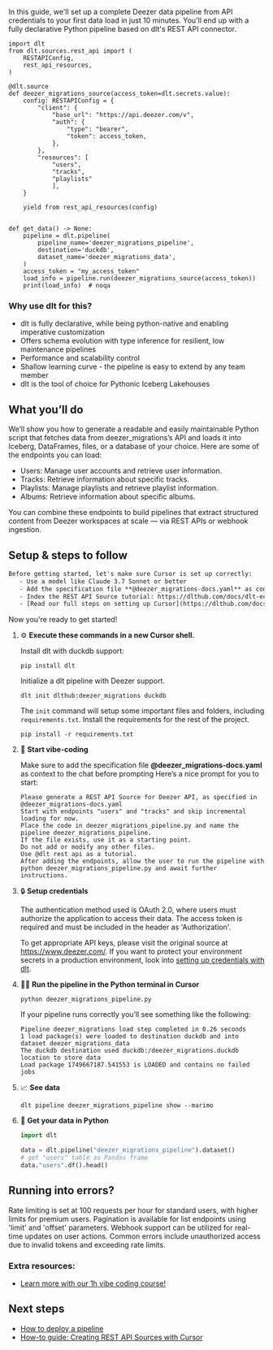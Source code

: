 In this guide, we'll set up a complete Deezer data pipeline from API credentials to your first data load in just 10 minutes. You'll end up with a fully declarative Python pipeline based on dlt's REST API connector.

```python-outcome
import dlt
from dlt.sources.rest_api import (
    RESTAPIConfig,
    rest_api_resources,
)

@dlt.source
def deezer_migrations_source(access_token=dlt.secrets.value):
    config: RESTAPIConfig = {
        "client": {
            "base_url": "https://api.deezer.com/v",
            "auth": {
                "type": "bearer",
                "token": access_token,
            },
        },
        "resources": [
            "users",
            "tracks",
            "playlists"
            ],
    }

    yield from rest_api_resources(config)


def get_data() -> None:
    pipeline = dlt.pipeline(
        pipeline_name='deezer_migrations_pipeline',
        destination='duckdb',
        dataset_name='deezer_migrations_data', 
    )
    access_token = "my_access_token"
    load_info = pipeline.run(deezer_migrations_source(access_token))
    print(load_info)  # noqa
```

### Why use dlt for this?

- dlt is fully declarative, while being python-native and enabling imperative customization
- Offers schema evolution with type inference for resilient, low maintenance pipelines
- Performance and scalability control
- Shallow learning curve - the pipeline is easy to extend by any team member
- dlt is the tool of choice for Pythonic Iceberg Lakehouses

## What you’ll do

We’ll show you how to generate a readable and easily maintainable Python script that fetches data from deezer_migrations’s API and loads it into Iceberg, DataFrames, files, or a database of your choice. Here are some of the endpoints you can load:

- Users: Manage user accounts and retrieve user information.
- Tracks: Retrieve information about specific tracks.
- Playlists: Manage playlists and retrieve playlist information.
- Albums: Retrieve information about specific albums.

You can combine these endpoints to build pipelines that extract structured content from Deezer workspaces at scale — via REST APIs or webhook ingestion.

## Setup & steps to follow

```default
Before getting started, let's make sure Cursor is set up correctly:
   - Use a model like Claude 3.7 Sonnet or better
   - Add the specification file **@deezer_migrations-docs.yaml** as context
   - Index the REST API Source tutorial: https://dlthub.com/docs/dlt-ecosystem/verified-sources/rest_api/ and add it to context as **@dlt rest api**
   - [Read our full steps on setting up Cursor](https://dlthub.com/docs/dlt-ecosystem/llm-tooling/cursor-restapi#23-configuring-cursor-with-documentation)
```

Now you're ready to get started! 

1. ⚙️ **Execute these commands in a new Cursor shell.**
    
    Install dlt with duckdb support:
    ```shell
    pip install dlt
    ```

    Initialize a dlt pipeline with Deezer support.
    ```shell
    dlt init dlthub:deezer_migrations duckdb
    ```

    The `init` command will setup some important files and folders, including `requirements.txt`. Install the requirements for the rest of the project.
    ```shell
    pip install -r requirements.txt
    ```
    
2. 🤠 **Start vibe-coding**
    
    Make sure to add the specification file **@deezer_migrations-docs.yaml** as context to the chat before prompting
    Here’s a nice prompt for you to start: 
    
    ```prompt
    Please generate a REST API Source for Deezer API, as specified in @deezer_migrations-docs.yaml 
    Start with endpoints "users" and "tracks" and skip incremental loading for now. 
    Place the code in deezer_migrations_pipeline.py and name the pipeline deezer_migrations_pipeline. 
    If the file exists, use it as a starting point. 
    Do not add or modify any other files. 
    Use @dlt rest api as a tutorial. 
    After adding the endpoints, allow the user to run the pipeline with python deezer_migrations_pipeline.py and await further instructions.
    ```

    
3. 🔒 **Setup credentials** 
    
    The authentication method used is OAuth 2.0, where users must authorize the application to access their data. The access token is required and must be included in the header as 'Authorization'.
    
    To get appropriate API keys, please visit the original source at https://www.deezer.com/.
    If you want to protect your environment secrets in a production environment, look into [setting up credentials with dlt](https://dlthub.com/docs/walkthroughs/add_credentials).
    
4. 🏃‍♀️ **Run the pipeline in the Python terminal in Cursor**
    
    ```shell
    python deezer_migrations_pipeline.py
    ```
    
    If your pipeline runs correctly you’ll see something like the following:
    
    ```shell
    Pipeline deezer_migrations load step completed in 0.26 seconds
    1 load package(s) were loaded to destination duckdb and into dataset deezer_migrations_data
    The duckdb destination used duckdb:/deezer_migrations.duckdb location to store data
    Load package 1749667187.541553 is LOADED and contains no failed jobs
    ```
    
5. 📈 **See data**
    
    ```shell
    dlt pipeline deezer_migrations_pipeline show --marimo
    ```
    
6. 🐍 **Get your data in Python**
    
    ```python
    import dlt

   data = dlt.pipeline("deezer_migrations_pipeline").dataset()
   # get "users" table as Pandas frame
   data."users".df().head()
    ```

## Running into errors?

Rate limiting is set at 100 requests per hour for standard users, with higher limits for premium users. Pagination is available for list endpoints using 'limit' and 'offset' parameters. Webhook support can be utilized for real-time updates on user actions. Common errors include unauthorized access due to invalid tokens and exceeding rate limits.

### Extra resources:

- [Learn more with our 1h vibe coding course!](https://www.youtube.com/watch?v=GGid70rnJuM)

## Next steps

- [How to deploy a pipeline](https://dlthub.com/docs/walkthroughs/deploy-a-pipeline)
- [How-to guide: Creating REST API Sources with Cursor](https://dlthub.com/docs/dlt-ecosystem/llm-tooling/cursor-restapi)